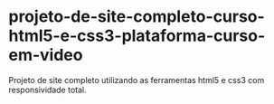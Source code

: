 # projeto-de-site-completo-curso-html5-e-css3-plataforma-curso-em-video
Projeto de site completo utilizando as ferramentas html5 e css3 com responsividade total.
